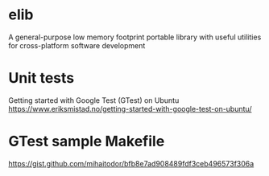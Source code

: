 # elib
A general-purpose low memory footprint portable library with useful utilities for cross-platform software development 

# Unit tests
Getting started with Google Test (GTest) on Ubuntu
https://www.eriksmistad.no/getting-started-with-google-test-on-ubuntu/

# GTest sample Makefile 
https://gist.github.com/mihaitodor/bfb8e7ad908489fdf3ceb496573f306a